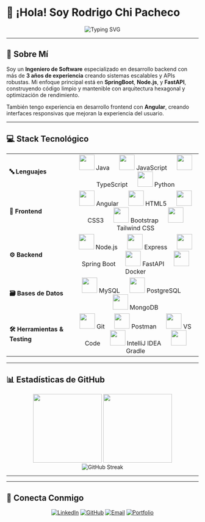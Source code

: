 # 👋 ¡Hola! Soy Rodrigo Chi Pacheco

<div align="center">
  <img src="https://readme-typing-svg.herokuapp.com?font=Fira+Code&weight=600&size=28&pause=1000&color=2F81F7&center=true&vCenter=true&width=600&lines=Software+Engineer;Backend+Developer;API+Specialist;3%2B+Years+Experience" alt="Typing SVG" />
</div>

---

## 🚀 Sobre Mí

Soy un **Ingeniero de Software** especializado en desarrollo backend con más de **3 años de experiencia** creando sistemas escalables y APIs robustas. Mi enfoque principal está en **SpringBoot**, **Node.js**, y **FastAPI**, construyendo código limpio y mantenible con arquitectura hexagonal y optimización de rendimiento.

También tengo experiencia en desarrollo frontend con **Angular**, creando interfaces responsivas que mejoran la experiencia del usuario.

---

## 💻 Stack Tecnológico

<table align="center" style="border: none;">
  <tr style="border: none;">
    <td style="border: none; vertical-align: middle; padding-right: 20px;"><strong>🔤 Lenguajes</strong></td>
    <td style="border: none;" align="center">
      <img src="https://skillicons.dev/icons?i=java" width="40"/> Java
      &nbsp;&nbsp;&nbsp;&nbsp;
      <img src="https://skillicons.dev/icons?i=javascript" width="40"/> JavaScript
      &nbsp;&nbsp;&nbsp;&nbsp;
      <img src="https://skillicons.dev/icons?i=typescript" width="40"/> TypeScript
      &nbsp;&nbsp;&nbsp;&nbsp;
      <img src="https://skillicons.dev/icons?i=python" width="40"/> Python
    </td>
  </tr>
  <tr style="border: none;">
    <td style="border: none; vertical-align: middle; padding-right: 20px;"><strong>🎨 Frontend</strong></td>
    <td style="border: none;" align="center">
      <img src="https://skillicons.dev/icons?i=angular" width="40"/> Angular
      &nbsp;&nbsp;&nbsp;&nbsp;
      <img src="https://skillicons.dev/icons?i=html" width="40"/> HTML5
      &nbsp;&nbsp;&nbsp;&nbsp;
      <img src="https://skillicons.dev/icons?i=css" width="40"/> CSS3
      &nbsp;&nbsp;&nbsp;&nbsp;
      <img src="https://skillicons.dev/icons?i=bootstrap" width="40"/> Bootstrap
      &nbsp;&nbsp;&nbsp;&nbsp;
      <img src="https://skillicons.dev/icons?i=tailwind" width="40"/> Tailwind CSS
    </td>
  </tr>
  <tr style="border: none;">
    <td style="border: none; vertical-align: middle; padding-right: 20px;"><strong>⚙️ Backend</strong></td>
    <td style="border: none;" align="center">
      <img src="https://skillicons.dev/icons?i=nodejs" width="40"/> Node.js
      &nbsp;&nbsp;&nbsp;&nbsp;
      <img src="https://skillicons.dev/icons?i=express" width="40"/> Express
      &nbsp;&nbsp;&nbsp;&nbsp;
      <img src="https://skillicons.dev/icons?i=spring" width="40"/> Spring Boot
      &nbsp;&nbsp;&nbsp;&nbsp;
      <img src="https://skillicons.dev/icons?i=fastapi" width="40"/> FastAPI
      &nbsp;&nbsp;&nbsp;&nbsp;
      <img src="https://skillicons.dev/icons?i=docker" width="40"/> Docker
    </td>
  </tr>
  <tr style="border: none;">
    <td style="border: none; vertical-align: middle; padding-right: 20px;"><strong>🗃️ Bases de Datos</strong></td>
    <td style="border: none;" align="center">
      <img src="https://skillicons.dev/icons?i=mysql" width="40"/> MySQL
      &nbsp;&nbsp;&nbsp;&nbsp;
      <img src="https://skillicons.dev/icons?i=postgresql" width="40"/> PostgreSQL
      &nbsp;&nbsp;&nbsp;&nbsp;
      <img src="https://skillicons.dev/icons?i=mongodb" width="40"/> MongoDB
    </td>
  </tr>
  <tr style="border: none;">
    <td style="border: none; vertical-align: middle; padding-right: 20px;"><strong>🛠️ Herramientas & Testing</strong></td>
    <td style="border: none;" align="center">
      <img src="https://skillicons.dev/icons?i=git" width="40"/> Git
      &nbsp;&nbsp;&nbsp;&nbsp;
      <img src="https://skillicons.dev/icons?i=postman" width="40"/> Postman
      &nbsp;&nbsp;&nbsp;&nbsp;
      <img src="https://skillicons.dev/icons?i=vscode" width="40"/> VS Code
      &nbsp;&nbsp;&nbsp;&nbsp;
      <img src="https://skillicons.dev/icons?i=idea" width="40"/> IntelliJ IDEA
      &nbsp;&nbsp;&nbsp;&nbsp;
      <img src="https://skillicons.dev/icons?i=gradle" width="40"/> Gradle
    </td>
  </tr>
</table>

---

## 📊 Estadísticas de GitHub

<div align="center">
  <img height="180em" src="https://github-readme-stats.vercel.app/api?username=RafaPacheco2003&show_icons=true&theme=tokyonight&include_all_commits=true&count_private=true"/>
  <img height="180em" src="https://github-readme-stats.vercel.app/api/top-langs/?username=RafaPacheco2003&layout=compact&langs_count=7&theme=tokyonight"/>
</div>

<div align="center">
  <img src="https://github-readme-streak-stats.herokuapp.com/?user=RafaPacheco2003&theme=tokyonight" alt="GitHub Streak" />
</div>

---



---

## 🤝 Conecta Conmigo

<div align="center">
  
[![LinkedIn](https://img.shields.io/badge/LinkedIn-0077B5?style=for-the-badge&logo=linkedin&logoColor=white)](https://www.linkedin.com/in/tuusuario/)
[![GitHub](https://img.shields.io/badge/GitHub-100000?style=for-the-badge&logo=github&logoColor=white)](https://github.com/RafaPacheco2003)
[![Email](https://img.shields.io/badge/Gmail-D14836?style=for-the-badge&logo=gmail&logoColor=white)](mailto:rodrigorafaelchipacheco@correo.com)
[![Portfolio](https://img.shields.io/badge/Portfolio-FF5722?style=for-the-badge&logo=google-chrome&logoColor=white)](https://tu-portfolio.com)

</div>
